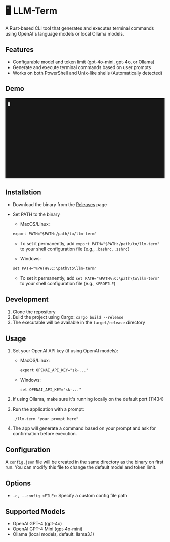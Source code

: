 # 🖥️ LLM-Term

A Rust-based CLI tool that generates and executes terminal commands using OpenAI's language models or local Ollama models.

## Features

- Configurable model and token limit (gpt-4o-mini, gpt-4o, or Ollama)
- Generate and execute terminal commands based on user prompts
- Works on both PowerShell and Unix-like shells (Automatically detected)

## Demo

![LLM-Term Demo](vhs-video/demo.gif)

## Installation

- Download the binary from the [Releases](https://github.com/dh1011/llm-term/releases) page

- Set PATH to the binary

    - MacOS/Linux:
    ```
    export PATH="$PATH:/path/to/llm-term"
    ```
    - To set it permanently, add `export PATH="$PATH:/path/to/llm-term"` to your shell configuration file (e.g., `.bashrc`, `.zshrc`)

    - Windows:
    ```
    set PATH="%PATH%;C:\path\to\llm-term"
    ```
    - To set it permanently, add `set PATH="%PATH%;C:\path\to\llm-term"` to your shell configuration file (e.g., `$PROFILE`)

## Development

1. Clone the repository
2. Build the project using Cargo: `cargo build --release`
3. The executable will be available in the `target/release` directory

## Usage

1. Set your OpenAI API key (if using OpenAI models):

   - MacOS/Linux:
     ```
     export OPENAI_API_KEY="sk-..."
     ```

   - Windows:
     ```
     set OPENAI_API_KEY="sk-..."
     ```


2. If using Ollama, make sure it's running locally on the default port (11434)

3. Run the application with a prompt:

   ```
   ./llm-term "your prompt here"
   ```

4. The app will generate a command based on your prompt and ask for confirmation before execution.

## Configuration

A `config.json` file will be created in the same directory as the binary on first run. You can modify this file to change the default model and token limit.

## Options

- `-c, --config <FILE>`: Specify a custom config file path

## Supported Models

- OpenAI GPT-4 (gpt-4o)
- OpenAI GPT-4 Mini (gpt-4o-mini)
- Ollama (local models, default: llama3.1)
